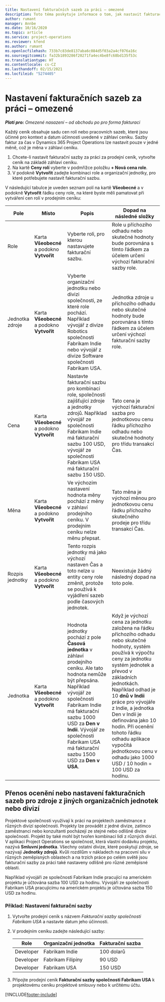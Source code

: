 ```yaml
---
title: Nastavení fakturačních sazeb za práci – omezené
description: Toto téma poskytuje informace o tom, jak nastavit fakturační sazby za práci v aplikaci Project Operations.
author: rumant
manager: Annbe
ms.date: 10/16/2020
ms.topic: article
ms.service: project-operations
ms.reviewer: kfend
ms.author: rumant
ms.openlocfilehash: 733b7c83de8137aba6c084d5f03a2a4cf076a16c
ms.sourcegitcommit: fa32b1893286f20271fa4ec4be8fc68bd135f53c
ms.translationtype: HT
ms.contentlocale: cs-CZ
ms.lasthandoff: 02/15/2021
ms.locfileid: "5274405"
---
```

# <a name="set-up-labor-bill-rates---lite"></a>Nastavení fakturačních sazeb za práci – omezené

_**Platí pro:** Omezené nasazení – od obchodu po pro forma fakturaci_

Každý ceník obsahuje sadu cen rolí nebo pracovních sazeb, které jsou účinné pro kontext a datum účinnosti uvedené v záhlaví ceníku. Sazby faktur za čas v Dynamics 365 Project Operations lze nastavit pouze v jedné měně, což je měna v záhlaví ceníku.

1. Chcete-li nastavit fakturační sazby za práci za prodejní ceník, vytvořte ceník na základě záhlaví ceníku. 
2. Na kartě **Ceny rolí** vyberte v podmřížce položku **+ Nová cena role**. 
3. V podokně **Vytvořit** zadejte kombinaci role a organizační jednotky, pro které potřebujete nastavit fakturační sazbu.

  V následující tabulce je uveden seznam polí na kartě **Všeobecné** a v podokně **Vytvořit** řádku ceny role, na které byste měli pamatovat při vytváření cen rolí v prodejním ceníku:

  | Pole | Místo | Popis | Dopad na následné složky |
  | --- | --- | --- | --- |
  | Role | Karta **Všeobecné** a podokno **Vytvořit** | Vyberte roli, pro kterou nastavujete fakturační sazbu. | Role u příchozího odhadu nebo skutečné hodnoty bude porovnána s tímto řádkem za účelem určení výchozí fakturační sazby role. |
  | Jednotka zdroje | Karta **Všeobecné** a podokno **Vytvořit** | Vyberte organizační jednotku nebo divizi společnosti, ze které role pochází. Například vývojář z divize Robotics společnosti Fabrikam Indie nebo vývojář z divize Software společnosti Fabrikam USA. | Jednotka zdroje u příchozího odhadu nebo skutečné hodnoty bude porovnána s tímto řádkem za účelem určení výchozí fakturační sazby role. |
  | Cena | Karta **Všeobecné** a podokno **Vytvořit** | Nastavte fakturační sazbu pro kombinaci role, společnosti zajišťující zdroje a jednotky zdrojů. Například vývojář ze společnosti Fabrikam Indie má fakturační sazbu 100 USD, vývojář ze společnosti Fabrikam USA má fakturační sazbu 150 USD. | Tato cena je výchozí fakturační sazba pro jednotkovou cenu řádku příchozího odhadu nebo skutečné hodnoty pro třídu transakcí Čas. |
  | Měna | Karta **Všeobecné** a podokno **Vytvořit**| Ve výchozím nastavení hodnota měny pochází z měny v záhlaví prodejního ceníku. V prodejním ceníku nelze měnu přepsat. | Tato měna je výchozí měnou pro jednotkovou cenu řádku příchozího skutečného prodeje pro třídu transakcí Čas. |
  | Rozpis jednotky | Karta **Všeobecné** a podokno **Vytvořit** | Tento rozpis jednotky má jako výchozí nastaven Čas a toto nelze u entity ceny role změnit, protože se používá k vyjádření sazeb podle časových jednotek. | Neexistuje žádný následný dopad na toto pole. |
  | Jednotka | Karta **Všeobecné** a podokno **Vytvořit** | Hodnota jednotky pochází z pole **Časová jednotka** v záhlaví prodejního ceníku. Ale tato hodnota nemůže být přepsána. Například vývojář ze společnosti Fabrikam Indie má fakturační sazbu 1000 USD za **Den v Indii**. Vývojář ze společnosti Fabrikam USA má fakturační sazbu 1500 USD za **Den v USA**. | Když je výchozí cena za jednotku založena na řádku příchozího odhadu nebo skutečné hodnoty, systém používá k výpočtu ceny za jednotku systém jednotek a převod v základních jednotkách. Například odhad je 10 **dnů v Indii** práce pro vývojáře z Indie, a jednotka Den v Indii je definována jako 10 hodin. Při ocenění tohoto řádku odhadu aplikace vypočítá jednotkovou cenu v odhadu jako 1000 USD / 10 hodin = 100 USD za hodinu. |


## <a name="transfer-pricing-or-set-up-bill-rates-for-resources-from-other-organizational-units-or-divisions"></a>Přenos ocenění nebo nastavení fakturačních sazeb pro zdroje z jiných organizačních jednotek nebo divizí 

Projektové společnosti využívají k práci na projektech zaměstnance z různých divizí společnosti. Projekty lze provádět z jedné divize, zatímco zaměstnanci nebo konzultanti pocházejí ze stejné nebo odlišné divize společnosti. Projekt by také mohl být tvořen kombinací lidí z různých divizí. V aplikaci Project Operations se společnost, která vlastní dodávku projektu, nazývá **Smluvní jednotka**. Všechny ostatní divize, které poskytují zdroje, se nazývají **Jednotky zdrojů**. Kvůli rozdílům v nákladech na pracovní sílu v různých zeměpisných oblastech a na trzích práce po celém světě jsou fakturační sazby za práci také nastaveny odlišně pro různé zeměpisné oblasti.

Například vývojáři ze společnosti Fabrikam Indie pracující na americkém projektu je účtována sazba 100 USD za hodinu. Vývojáři ze společnosti Fabrikam USA pracujícímu na americkém projektu je účtována sazba 150 USD za hodinu.

### <a name="example-set-up-a-bill-rate"></a>Příklad: Nastavení fakturační sazby

1. Vytvořte prodejní ceník s názvem *Fakturační sazby společnosti Fabrikam USA* a nastavte datum jeho účinnosti.
2. V prodejním ceníku zadejte následující sazby:

    | Role | Organizační jednotka | Fakturační sazba |
    | --- | --- | --- |
    | Developer | Fabrikam Indie | 100 dolarů |
    | Developer | Fabrikam Filipíny | 90 USD |
    | Developer | Fabrikam USA | 150 USD |

3. Připojte prodejní ceník **Fakturační sazby společnosti Fabrikam USA** k projektovému ceníku projektové smlouvy nebo k určitému účtu.


[!INCLUDE[footer-include](../../includes/footer-banner.md)]